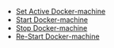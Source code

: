  - [Set Active Docker-machine](https://github.com/mnp014/Docker/blob/master/Docker%20Machine/Select%20Active%20Machine.md)
 - [Start Docker-machine](https://github.com/mnp014/Docker/tree/master/Docker%20Machine)
 - [Stop Docker-machine](https://github.com/mnp014/Docker/tree/master/Docker%20Machine)
 - [Re-Start Docker-machine](https://github.com/mnp014/Docker/tree/master/Docker%20Machine)
